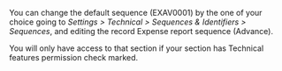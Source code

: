 You can change the default sequence (EXAV0001) by the one of your choice
going to *Settings \> Technical \> Sequences & Identifiers \>
Sequences*, and editing the record Expense report sequence (Advance).

You will only have access to that section if your section has Technical
features permission check marked.
